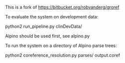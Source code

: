 
This is a fork of https://bitbucket.org/robvanderg/groref

To evaluate the system on development data:

python2 run_pipeline.py clinDevData/

Alpino should be used first, see alpino.py


To run the system on a directory of Alpino parse trees:

python2 coreference_resolution.py parses/ output.coref

